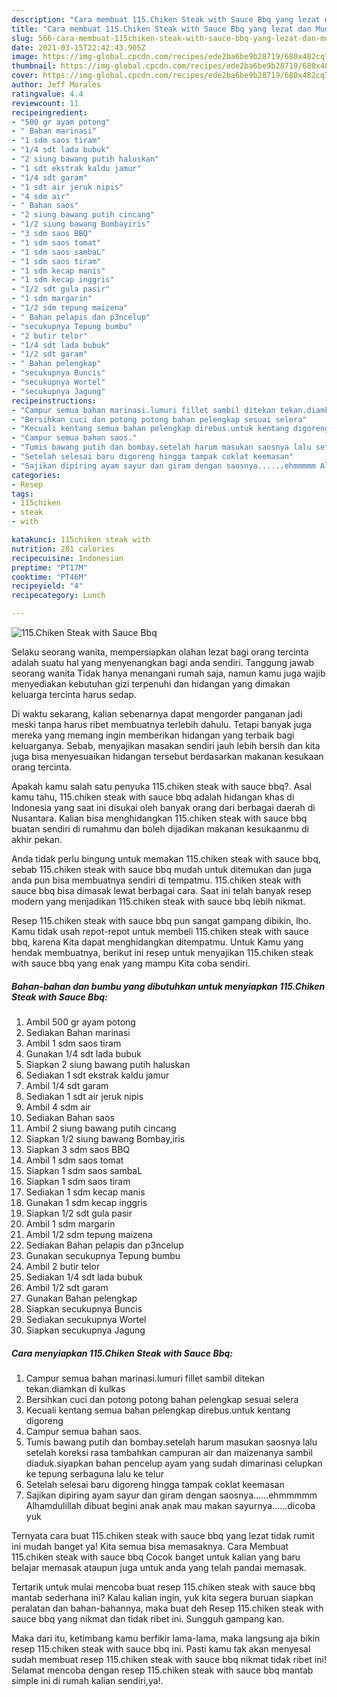 ```yaml
---
description: "Cara membuat 115.Chiken Steak with Sauce Bbq yang lezat dan Mudah Dibuat"
title: "Cara membuat 115.Chiken Steak with Sauce Bbq yang lezat dan Mudah Dibuat"
slug: 566-cara-membuat-115chiken-steak-with-sauce-bbq-yang-lezat-dan-mudah-dibuat
date: 2021-03-15T22:42:43.905Z
image: https://img-global.cpcdn.com/recipes/ede2ba6be9b28719/680x482cq70/115chiken-steak-with-sauce-bbq-foto-resep-utama.jpg
thumbnail: https://img-global.cpcdn.com/recipes/ede2ba6be9b28719/680x482cq70/115chiken-steak-with-sauce-bbq-foto-resep-utama.jpg
cover: https://img-global.cpcdn.com/recipes/ede2ba6be9b28719/680x482cq70/115chiken-steak-with-sauce-bbq-foto-resep-utama.jpg
author: Jeff Morales
ratingvalue: 4.4
reviewcount: 11
recipeingredient:
- "500 gr ayam potong"
- " Bahan marinasi"
- "1 sdm saos tiram"
- "1/4 sdt lada bubuk"
- "2 siung bawang putih haluskan"
- "1 sdt ekstrak kaldu jamur"
- "1/4 sdt garam"
- "1 sdt air jeruk nipis"
- "4 sdm air"
- " Bahan saos"
- "2 siung bawang putih cincang"
- "1/2 siung bawang Bombayiris"
- "3 sdm saos BBQ"
- "1 sdm saos tomat"
- "1 sdm saos sambaL"
- "1 sdm saos tiram"
- "1 sdm kecap manis"
- "1 sdm kecap inggris"
- "1/2 sdt gula pasir"
- "1 sdm margarin"
- "1/2 sdm tepung maizena"
- " Bahan pelapis dan p3ncelup"
- "secukupnya Tepung bumbu"
- "2 butir telor"
- "1/4 sdt lada bubuk"
- "1/2 sdt garam"
- " Bahan pelengkap"
- "secukupnya Buncis"
- "secukupnya Wortel"
- "secukupnya Jagung"
recipeinstructions:
- "Campur semua bahan marinasi.lumuri fillet sambil ditekan tekan.diamkan di kulkas"
- "Bersihkan cuci dan potong potong bahan pelengkap sesuai selera"
- "Kecuali kentang semua bahan pelengkap direbus.untuk kentang digoreng"
- "Campur semua bahan saos."
- "Tumis bawang putih dan bombay.setelah harum masukan saosnya lalu setelah koreksi rasa tambahkan campuran air dan maizenanya sambil diaduk.siyapkan bahan pencelup ayam yang sudah dimarinasi celupkan ke tepung serbaguna lalu ke telur"
- "Setelah selesai baru digoreng hingga tampak coklat keemasan"
- "Sajikan dipiring ayam sayur dan giram dengan saosnya......ehmmmmm Alhamdulillah dibuat begini anak anak mau makan sayurnya......dicoba yuk"
categories:
- Resep
tags:
- 115chiken
- steak
- with

katakunci: 115chiken steak with 
nutrition: 281 calories
recipecuisine: Indonesian
preptime: "PT17M"
cooktime: "PT46M"
recipeyield: "4"
recipecategory: Lunch

---
```



![115.Chiken Steak with Sauce Bbq](https://img-global.cpcdn.com/recipes/ede2ba6be9b28719/680x482cq70/115chiken-steak-with-sauce-bbq-foto-resep-utama.jpg)

Selaku seorang wanita, mempersiapkan olahan lezat bagi orang tercinta adalah suatu hal yang menyenangkan bagi anda sendiri. Tanggung jawab seorang  wanita Tidak hanya menangani rumah saja, namun kamu juga wajib menyediakan kebutuhan gizi terpenuhi dan hidangan yang dimakan keluarga tercinta harus sedap.

Di waktu  sekarang, kalian sebenarnya dapat mengorder panganan jadi meski tanpa harus ribet membuatnya terlebih dahulu. Tetapi banyak juga mereka yang memang ingin memberikan hidangan yang terbaik bagi keluarganya. Sebab, menyajikan masakan sendiri jauh lebih bersih dan kita juga bisa menyesuaikan hidangan tersebut berdasarkan makanan kesukaan orang tercinta. 



Apakah kamu salah satu penyuka 115.chiken steak with sauce bbq?. Asal kamu tahu, 115.chiken steak with sauce bbq adalah hidangan khas di Indonesia yang saat ini disukai oleh banyak orang dari berbagai daerah di Nusantara. Kalian bisa menghidangkan 115.chiken steak with sauce bbq buatan sendiri di rumahmu dan boleh dijadikan makanan kesukaanmu di akhir pekan.

Anda tidak perlu bingung untuk memakan 115.chiken steak with sauce bbq, sebab 115.chiken steak with sauce bbq mudah untuk ditemukan dan juga anda pun bisa membuatnya sendiri di tempatmu. 115.chiken steak with sauce bbq bisa dimasak lewat berbagai cara. Saat ini telah banyak resep modern yang menjadikan 115.chiken steak with sauce bbq lebih nikmat.

Resep 115.chiken steak with sauce bbq pun sangat gampang dibikin, lho. Kamu tidak usah repot-repot untuk membeli 115.chiken steak with sauce bbq, karena Kita dapat menghidangkan ditempatmu. Untuk Kamu yang hendak membuatnya, berikut ini resep untuk menyajikan 115.chiken steak with sauce bbq yang enak yang mampu Kita coba sendiri.

<!--inarticleads1-->

##### Bahan-bahan dan bumbu yang dibutuhkan untuk menyiapkan 115.Chiken Steak with Sauce Bbq:

1. Ambil 500 gr ayam potong
1. Sediakan  Bahan marinasi
1. Ambil 1 sdm saos tiram
1. Gunakan 1/4 sdt lada bubuk
1. Siapkan 2 siung bawang putih haluskan
1. Sediakan 1 sdt ekstrak kaldu jamur
1. Ambil 1/4 sdt garam
1. Sediakan 1 sdt air jeruk nipis
1. Ambil 4 sdm air
1. Sediakan  Bahan saos
1. Ambil 2 siung bawang putih cincang
1. Siapkan 1/2 siung bawang Bombay,iris
1. Siapkan 3 sdm saos BBQ
1. Ambil 1 sdm saos tomat
1. Siapkan 1 sdm saos sambaL
1. Siapkan 1 sdm saos tiram
1. Sediakan 1 sdm kecap manis
1. Gunakan 1 sdm kecap inggris
1. Siapkan 1/2 sdt gula pasir
1. Ambil 1 sdm margarin
1. Ambil 1/2 sdm tepung maizena
1. Sediakan  Bahan pelapis dan p3ncelup
1. Gunakan secukupnya Tepung bumbu
1. Ambil 2 butir telor
1. Sediakan 1/4 sdt lada bubuk
1. Ambil 1/2 sdt garam
1. Gunakan  Bahan pelengkap
1. Siapkan secukupnya Buncis
1. Sediakan secukupnya Wortel
1. Siapkan secukupnya Jagung




<!--inarticleads2-->

##### Cara menyiapkan 115.Chiken Steak with Sauce Bbq:

1. Campur semua bahan marinasi.lumuri fillet sambil ditekan tekan.diamkan di kulkas
1. Bersihkan cuci dan potong potong bahan pelengkap sesuai selera
1. Kecuali kentang semua bahan pelengkap direbus.untuk kentang digoreng
1. Campur semua bahan saos.
1. Tumis bawang putih dan bombay.setelah harum masukan saosnya lalu setelah koreksi rasa tambahkan campuran air dan maizenanya sambil diaduk.siyapkan bahan pencelup ayam yang sudah dimarinasi celupkan ke tepung serbaguna lalu ke telur
1. Setelah selesai baru digoreng hingga tampak coklat keemasan
1. Sajikan dipiring ayam sayur dan giram dengan saosnya......ehmmmmm Alhamdulillah dibuat begini anak anak mau makan sayurnya......dicoba yuk




Ternyata cara buat 115.chiken steak with sauce bbq yang lezat tidak rumit ini mudah banget ya! Kita semua bisa memasaknya. Cara Membuat 115.chiken steak with sauce bbq Cocok banget untuk kalian yang baru belajar memasak ataupun juga untuk anda yang telah pandai memasak.

Tertarik untuk mulai mencoba buat resep 115.chiken steak with sauce bbq mantab sederhana ini? Kalau kalian ingin, yuk kita segera buruan siapkan peralatan dan bahan-bahannya, maka buat deh Resep 115.chiken steak with sauce bbq yang nikmat dan tidak ribet ini. Sungguh gampang kan. 

Maka dari itu, ketimbang kamu berfikir lama-lama, maka langsung aja bikin resep 115.chiken steak with sauce bbq ini. Pasti kamu tak akan menyesal sudah membuat resep 115.chiken steak with sauce bbq nikmat tidak ribet ini! Selamat mencoba dengan resep 115.chiken steak with sauce bbq mantab simple ini di rumah kalian sendiri,ya!.

